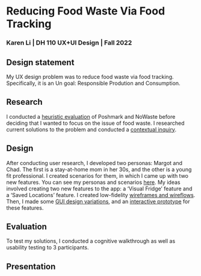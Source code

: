 # Reducing Food Waste Via Food Tracking
### Karen Li | DH 110 UX+UI Design | Fall 2022

## Design statement 
My UX design problem was to reduce food waste via food tracking. Specifically, it is an Un goal: Responsible Prodution and Consumption.

## Research 
I conducted a [heuristic evaluation](https://github.com/karegg/DH110/blob/main/Assignment01/README.md) of Poshmark and NoWaste before deciding that I wanted to focus on the issue of food waste. I researched current solutions to the problem and conducted a [contextual inquiry](https://github.com/karegg/DH110/blob/main/Assignment03/README.md).

## Design
After conducting user research, I developed two personas: Margot and Chad. The first is a stay-at-home mom in her 30s, and the other is a young fit professional. I created scenarios for them, in which I came up with two new features. You can see my personas and scenarios [here](https://github.com/karegg/DH110/blob/main/Assignment04/README.md). My ideas involved creating two new features to the app: a ‘Visual Fridge’ feature and a ‘Saved Locations’ feature. I created low-fidelity [wireframes and wireflows](https://github.com/karegg/DH110/blob/main/Assignment05/README.md). Then, I made some [GUI design variations](https://github.com/karegg/DH110/blob/main/Assignment06/README.md), and an [interactive prototype](https://github.com/karegg/DH110/blob/main/Assignment07/README.md) for these features.

## Evaluation
To test my solutions, I conducted a cognitive walkthrough as well as usability testing to 3 participants. 

## Presentation

